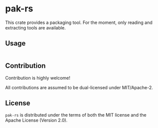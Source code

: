 # pak-rs

This crate provides a packaging tool. For the moment, only reading and extracting tools are available.

## Usage

```toml

```

## Contribution

Contribution is highly welcome!

All contributions are assumed to be dual-licensed under
MIT/Apache-2.

## License

`pak-rs` is distributed under the terms of both the MIT 
license and the Apache License (Version 2.0).
